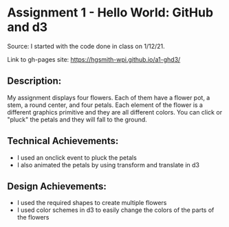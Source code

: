 Assignment 1 - Hello World: GitHub and d3  
===

Source: I started with the code done in class on 1/12/21.

Link to gh-pages site: https://hgsmith-wpi.github.io/a1-ghd3/ 

Description:
---

My assignment displays four flowers. Each of them have a flower pot, a stem, a round center, and four petals. 
Each element of the flower is a different graphics primitive and they are all different colors.
You can click or "pluck" the petals and they will fall to the ground.

Technical Achievements:
---

- I used an onclick event to pluck the petals
- I also animated the petals by using transform and translate in d3

Design Achievements:
---

- I used the required shapes to create multiple flowers 
- I used color schemes in d3 to easily change the colors of the parts of the flowers
